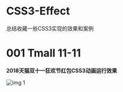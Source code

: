# CSS3-Effect
总结收藏一些CSS3实现的效果和案例

# 001 Tmall 11-11 
**2018天猫双十一狂欢节红包CSS3动画运行效果**
 
 ![img](https://github.com/Jameswain/blog/blob/master/CSS3-Effect/001%20tmall%2011-11/docs/img/001.gif?raw=true)
 1


